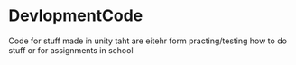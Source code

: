 # DevlopmentCode
Code for stuff made in unity taht are eitehr form practing/testing how to do stuff or for assignments in school
